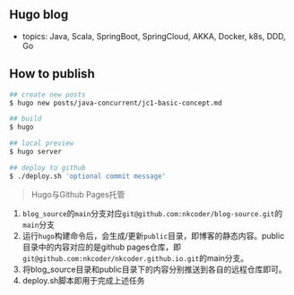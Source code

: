 ## Hugo blog

- topics: Java, Scala, SpringBoot, SpringCloud, AKKA, Docker, k8s, DDD, Go

## How to publish

```bash
## create new posts
$ hugo new posts/java-concurrent/jc1-basic-concept.md

## build
$ hugo

## local preview
$ hugo server

## deploy to github
$ ./deploy.sh 'optional commit message'
```

> Hugo与Github Pages托管
 
1. `blog_source`的`main`分支对应`git@github.com:nkcoder/blog-source.git`的`main`分支
2. 运行`hugo`构建命令后，会生成/更新`public`目录，即博客的静态内容。public目录中的内容对应的是github pages仓库，即`git@github.com:nkcoder/nkcoder.github.io.git`的main分支。
3. 将blog_source目录和public目录下的内容分别推送到各自的远程仓库即可。
4. deploy.sh脚本即用于完成上述任务
